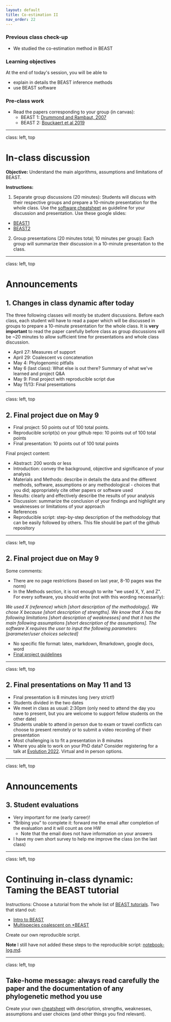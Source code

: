 ```yaml
---
layout: default
title: Co-estimation II
nav_order: 22
---
```


### Previous class check-up
- We studied the co-estimation method in BEAST

### Learning objectives

At the end of today's session, you will be able to
- explain in details the BEAST inference methods
- use BEAST software


### Pre-class work

- Read the papers corresponding to your group (in canvas):
  - BEAST 1: [Drummond and Rambaut, 2007](https://bmcecolevol.biomedcentral.com/articles/10.1186/1471-2148-7-214)
  - BEAST 2: [Bouckaert et al 2019](https://journals.plos.org/ploscompbiol/article?id=10.1371/journal.pcbi.1006650)


---
class: left, top

# In-class discussion

**Objective:** Understand the main algorithms, assumptions and limitations of BEAST.

**Instructions:**

1. Separate group discussions (20 minutes): Students will discuss with their respective groups and prepare a 10-minute presentation for the whole class. Use the [software cheatsheet](https://github.com/crsl4/phylogenetics-class/blob/master/exercises/software-cheatsheet.md) as guideline for your discussion and presentation. Use these google slides:
  - [BEAST1](https://docs.google.com/presentation/d/1tIdioKHPdrytRcFfwSZwQdJofRR1Uz_MsW3g-3Rls0Q/edit?usp=sharing)
  - [BEAST2](https://docs.google.com/presentation/d/1Nc9bUMLf8n1EyJBX7gN53x6gT475aXIAHYoOdJtuu1M/edit?usp=sharing)
2. Group presentations (20 minutes total; 10 minutes per group): Each group will summarize their discussion in a 10-minute presentation to the class.

---
class: left, top

# Announcements

## 1. Changes in class dynamic after today

The three following classes will mostly be student discussions. Before each class, each student will have to read a paper which will be discussed in groups to prepare a 10-minute presentation for the whole class.
It is **very important** to read the paper carefully before class as group discussions will be ~20 minutes to allow sufficient time for presentations and whole class discussion.

- April 27: Measures of support
- April 29: Coalescent vs concatenation
- May 4: Phylogenomic pitfalls
- May 6 (last class): What else is out there? Summary of what we've learned and project Q&A
- May 9: Final project with reproducible script due
- May 11/13: Final presentations

---
class: left, top

## 2. Final project due on May 9

- Final project: 50 points out of 100 total points.
- Reproducible script(s) on your github repo: 10 points out of 100 total points
- Final presentation: 10 points out of 100 total points

Final project content:
- Abstract: 200 words or less
- Introduction: convey the background, objective and significance of your analysis
- Materials and Methods: describe in details the data and the different methods, software, assumptions or any methodological - choices that you did; appropriately cite other papers or software used
- Results: clearly and effectively describe the results of your analysis
- Discussion: summarize the conclusion of your findings and highlight any weaknesses or limitations of your approach
- References
- Reproducible script: step-by-step description of the methodology that can be easily followed by others. This file should be part of the github repository

---
class: left, top

## 2. Final project due on May 9

Some comments:
- There are no page restrictions (based on last year, 8-10 pages was the norm)
- In the Methods section, it is not enough to write "we used X, Y, and Z". For every software, you should write (not with this wording necessarily):

_We used X (reference) which [short description of the methodology]. We chose X because [short description of strengths]. We know that X has the following limitations [short description of weaknesses] and that it has the main following assumptions [short description of the assumptions]. The software X requires the user to input the following parameters: [parameter/user choices selected]_

- No specific file format: latex, markdown, Rmarkdown, google docs, word
- [Final project guidelines](https://github.com/crsl4/phylogenetics-class/blob/master/syllabus.md#final-project-guidelines)

---
class: left, top

## 2. Final presentations on May 11 and 13

- Final presentation is 8 minutes long (very strict!)
- Students divided in the two dates
- We meet in class as usual: 2:30pm (only need to attend the day you have to present, but you are welcome to support fellow students on the other date)
- Students unable to attend in person due to exam or travel conflicts can choose to present remotely or to submit a video recording of their presentation
- Most challenging is to fit a presentation in 8 minutes
- Where you able to work on your PhD data? Consider registering for a talk at [Evolution 2022](https://www.evolutionmeetings.org/registration.html). Virtual and in person options.


---
class: left, top

# Announcements

## 3. Student evaluations

- Very important for me (early career)!
- "Bribing you" to complete it: forward me the email after completion of the evaluation and it will count as one HW
  - Note that the email does not have information on your answers
- I have my own short survey to help me improve the class (on the last class)

---
class: left, top

# Continuing in-class dynamic: Taming the BEAST tutorial


Instructions: Choose a tutorial from the whole list of [BEAST tutorials](https://taming-the-beast.org/tutorials/). Two that stand out: 

- [Intro to BEAST](https://taming-the-beast.org/tutorials/Introduction-to-BEAST2/)
- [Multispecies coalescent on *BEAST](https://taming-the-beast.org/tutorials/StarBeast-Tutorial/)

Create our own reproducible script.

**Note** I still have not added these steps to the reproducible script: [notebook-log.md](https://github.com/crsl4/phylogenetics-class/tree/master/exercises/notebook-log.md).



---
class: left, top

## Take-home message: always read carefully the paper and the documentation of any phylogenetic method you use

Create your own [cheatsheet](https://github.com/crsl4/phylogenetics-class/blob/master/exercises/software-cheatsheet.md) with description, strengths, weaknesses, assumptions and user choices (and other things you find relevant).
